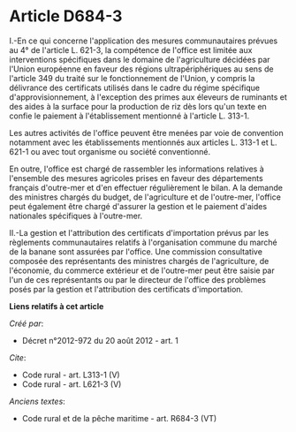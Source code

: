 # Article D684-3

I.-En ce qui concerne l'application des mesures communautaires prévues au 4° de l'article L. 621-3, la compétence de l'office
est limitée aux interventions spécifiques dans le domaine de l'agriculture décidées par l'Union européenne en faveur des
régions ultrapériphériques au sens de l'article 349 du traité sur le fonctionnement de l'Union, y compris la délivrance des
certificats utilisés dans le cadre du régime spécifique d'approvisionnement, à l'exception des primes aux éleveurs de
ruminants et des aides à la surface pour la production de riz dès lors qu'un texte en confie le paiement à l'établissement
mentionné à l'article L. 313-1. 

Les autres activités de l'office peuvent être menées par voie de convention notamment avec les établissements mentionnés aux
articles L. 313-1 et L. 621-1 ou avec tout organisme ou société conventionné. 

En outre, l'office est chargé de rassembler les informations relatives à l'ensemble des mesures agricoles prises en faveur
des départements français d'outre-mer et d'en effectuer régulièrement le bilan. A la demande des ministres chargés du budget,
de l'agriculture et de l'outre-mer, l'office peut également être chargé d'assurer la gestion et le paiement d'aides
nationales spécifiques à l'outre-mer. 

II.-La gestion et l'attribution des certificats d'importation prévus par les règlements communautaires relatifs à
l'organisation commune du marché de la banane sont assurées par l'office. Une commission consultative composée des
représentants des ministres chargés de l'agriculture, de l'économie, du commerce extérieur et de l'outre-mer peut être saisie
par l'un de ces représentants ou par le directeur de l'office des problèmes posés par la gestion et l'attribution des
certificats d'importation.

**Liens relatifs à cet article**

_Créé par_:

  - Décret n°2012-972 du 20 août 2012 - art. 1

_Cite_:

  - Code rural - art. L313-1 (V)
  - Code rural - art. L621-3 (V)

_Anciens textes_:

  - Code rural et de la pêche maritime - art. R684-3 (VT)
